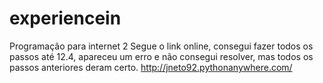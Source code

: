 # experiencein
Programação para internet 2
Segue o link online, consegui fazer todos os passos até  12.4, apareceu um erro e não consegui resolver, mas todos os passos anteriores deram certo.
http://jneto92.pythonanywhere.com/
